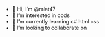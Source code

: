 - 👋 Hi, I’m @mlat47
- 👀 I’m interested in cods
- 🌱 I’m currently learning c# html css 
- 💞️ I’m looking to collaborate on 
  


<!---
mlat47/mlat47 is a ✨ special ✨ repository because its `README.md` (this file) appears on your GitHub profile.
You can click the Preview link to take a look at your changes.
--->
